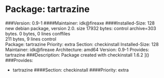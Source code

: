Package: tartrazine 
============= 

###Version: 0.9-1
####Maintainer: idk@fireaxe
####Installed-Size: 128
new debian package, version 2.0.
size 17932 bytes: control archive=303 bytes.
0 bytes,     0 lines      conffiles            
211 bytes,     9 lines      control              
Package: tartrazine
Priority: extra
Section: checkinstall
Installed-Size: 128
Maintainer: idk@fireaxe
Architecture: amd64
Version: 0.9-1
Provides: tartrazine
###Description:
 Package created with checkinstall 1.6.2
]()
###Provides:
  * tartrazine
####Section: checkinstall
####Priority: extra
